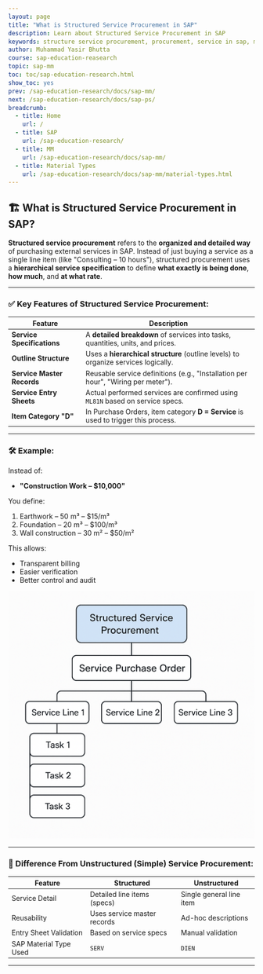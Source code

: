```yaml
---
layout: page
title: "What is Structured Service Procurement in SAP"
description: Learn about Structured Service Procurement in SAP
keywords: structure service procurement, procurement, service in sap, material in sap
author: Muhammad Yasir Bhutta
course: sap-education-reasearch
topic: sap-mm
toc: toc/sap-education-research.html
show_toc: yes
prev: /sap-education-research/docs/sap-mm/
next: /sap-education-research/docs/sap-ps/
breadcrumb:
  - title: Home
    url: /
  - title: SAP
    url: /sap-education-research/
  - title: MM
    url: /sap-education-research/docs/sap-mm/
  - title: Material Types
    url: /sap-education-research/docs/sap-mm/material-types.html
---
```


## 🏗️ What is **Structured Service Procurement** in SAP?

**Structured service procurement** refers to the **organized and detailed way** of purchasing external services in SAP. Instead of just buying a service as a single line item (like "Consulting – 10 hours"), structured procurement uses a **hierarchical service specification** to define **what exactly is being done**, **how much**, and **at what rate**.

---

### ✅ Key Features of Structured Service Procurement:

| Feature                    | Description                                                                        |
| -------------------------- | ---------------------------------------------------------------------------------- |
| **Service Specifications** | A **detailed breakdown** of services into tasks, quantities, units, and prices.    |
| **Outline Structure**      | Uses a **hierarchical structure** (outline levels) to organize services logically. |
| **Service Master Records** | Reusable service definitions (e.g., "Installation per hour", "Wiring per meter").  |
| **Service Entry Sheets**   | Actual performed services are confirmed using `ML81N` based on service specs.      |
| **Item Category "D"**      | In Purchase Orders, item category **D = Service** is used to trigger this process. |

---

### 🛠 Example:

Instead of:

* **"Construction Work – \$10,000"**

You define:

1. Earthwork – 50 m³ – \$15/m³
2. Foundation – 20 m³ – \$100/m³
3. Wall construction – 30 m² – \$50/m²

This allows:

* Transparent billing
* Easier verification
* Better control and audit

![structure service](/assets/images/sap/structured-service.png)

---

### 🔄 Difference From Unstructured (Simple) Service Procurement:

| Feature                | **Structured**              | **Unstructured**         |
| ---------------------- | --------------------------- | ------------------------ |
| Service Detail         | Detailed line items (specs) | Single general line item |
| Reusability            | Uses service master records | Ad-hoc descriptions      |
| Entry Sheet Validation | Based on service specs      | Manual validation        |
| SAP Material Type Used | `SERV`                      | `DIEN`                   |

---

